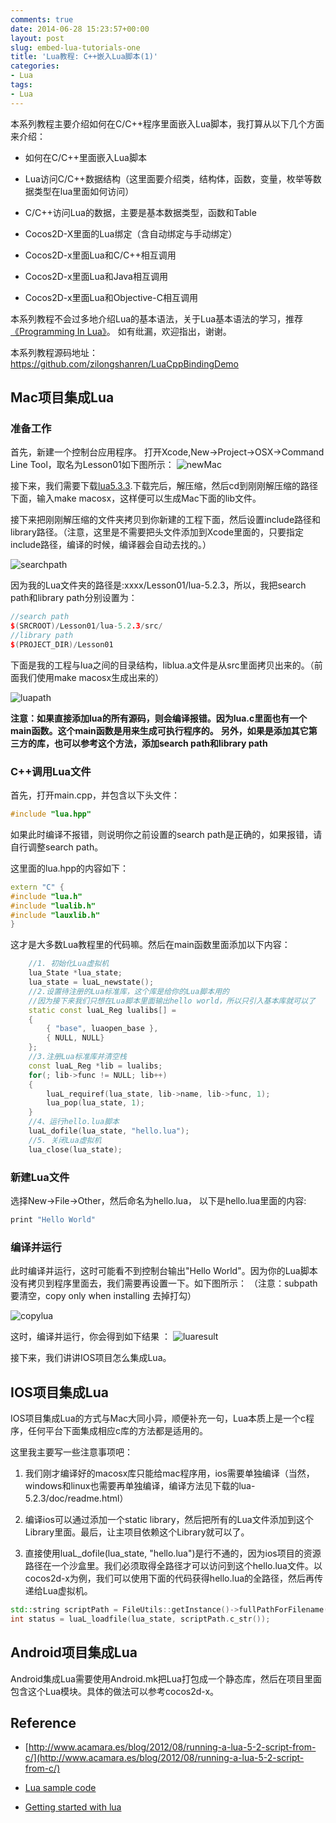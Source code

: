 ```yaml
---
comments: true
date: 2014-06-28 15:23:57+00:00
layout: post
slug: embed-lua-tutorials-one
title: 'Lua教程: C++嵌入Lua脚本(1)'
categories:
- Lua
tags:
- Lua
---
```


 
<!-- toc -->
本系列教程主要介绍如何在C/C++程序里面嵌入Lua脚本，我打算从以下几个方面来介绍：

  * 如何在C/C++里面嵌入Lua脚本

  * Lua访问C/C++数据结构（这里面要介绍类，结构体，函数，变量，枚举等数据类型在lua里面如何访问）

  * C/C++访问Lua的数据，主要是基本数据类型，函数和Table

  * Cocos2D-X里面的Lua绑定（含自动绑定与手动绑定）

  * Cocos2D-x里面Lua和C/C++相互调用

  * Cocos2D-x里面Lua和Java相互调用

  * Cocos2D-x里面Lua和Objective-C相互调用

本系列教程不会过多地介绍Lua的基本语法，关于Lua基本语法的学习，推荐[《Programming In Lua》](http://www.amazon.com/Programming-Second-Edition-Roberto-Ierusalimschy/dp/8590379825)。 如有纰漏，欢迎指出，谢谢。

本系列教程源码地址：https://github.com/zilongshanren/LuaCppBindingDemo

<!-- more -->

## Mac项目集成Lua

### 准备工作

首先，新建一个控制台应用程序。 打开Xcode,New->Project->OSX->Command Line Tool，取名为Lesson01如下图所示：
![newMac](https://zilongshanren.com/img/newMacProject.jpg)

接下来，我们需要下载[lua5.3.3](http://www.lua.org/download.html).下载完后，解压缩，然后cd到刚刚解压缩的路径下面，输入make macosx，这样便可以生成Mac下面的lib文件。

接下来把刚刚解压缩的文件夹拷贝到你新建的工程下面，然后设置include路径和library路径。（注意，这里是不需要把头文件添加到Xcode里面的，只要指定include路径，编译的时候，编译器会自动去找的。）

![searchpath](https://zilongshanren.com/img/searchpath.png)

因为我的Lua文件夹的路径是:xxxx/Lesson01/lua-5.2.3，所以，我把search path和library path分别设置为：

```cpp
//search path
$(SRCROOT)/Lesson01/lua-5.2.3/src/
//library path
$(PROJECT_DIR)/Lesson01
```

下面是我的工程与lua之间的目录结构，liblua.a文件是从src里面拷贝出来的。（前面我们使用make macosx生成出来的）

![luapath](https://zilongshanren.com/img/luapath.png)

**注意：如果直接添加lua的所有源码，则会编译报错。因为lua.c里面也有一个main函数。这个main函数是用来生成可执行程序的。**
**另外，如果是添加其它第三方的库，也可以参考这个方法，添加search path和library path**

### C++调用Lua文件

首先，打开main.cpp，并包含以下头文件：

```cpp
#include "lua.hpp"
```

如果此时编译不报错，则说明你之前设置的search path是正确的，如果报错，请自行调整search path。

这里面的lua.hpp的内容如下：

```cpp
extern "C" {
#include "lua.h"
#include "lualib.h"
#include "lauxlib.h"
}
```

这才是大多数Lua教程里的代码嘛。然后在main函数里面添加以下内容：

```cpp
    //1. 初始化Lua虚拟机
    lua_State *lua_state;
    lua_state = luaL_newstate();
    //2.设置待注册的Lua标准库，这个库是给你的Lua脚本用的
    //因为接下来我们只想在Lua脚本里面输出hello world，所以只引入基本库就可以了
    static const luaL_Reg lualibs[] =
    {
        { "base", luaopen_base },
        { NULL, NULL}
    };
    //3.注册Lua标准库并清空栈
    const luaL_Reg *lib = lualibs;
    for(; lib->func != NULL; lib++)
    {
        luaL_requiref(lua_state, lib->name, lib->func, 1);
        lua_pop(lua_state, 1);
    }
    //4、运行hello.lua脚本
    luaL_dofile(lua_state, "hello.lua");
    //5. 关闭Lua虚拟机
    lua_close(lua_state);
```

### 新建Lua文件

选择New->File->Other，然后命名为hello.lua， 以下是hello.lua里面的内容:

```cpp
print "Hello World"
```

### 编译并运行

此时编译并运行，这时可能看不到控制台输出"Hello World"。因为你的Lua脚本没有拷贝到程序里面去，我们需要再设置一下。如下图所示：
（注意：subpath 要清空，copy only when installing 去掉打勾）

![copylua](https://zilongshanren.com/img/copylua.png)

这时，编译并运行，你会得到如下结果 ：
![luaresult](https://zilongshanren.com/img/luaresult.png)

接下来，我们讲讲IOS项目怎么集成Lua。

## IOS项目集成Lua

IOS项目集成Lua的方式与Mac大同小异，顺便补充一句，Lua本质上是一个c程序，任何平台下面集成相应c库的方法都是适用的。

这里我主要写一些注意事项吧：

  1. 我们刚才编译好的macosx库只能给mac程序用，ios需要单独编译（当然，windows和linux也需要再单独编译，编译方法见下载的lua-5.2.3/doc/readme.html）

  2. 编译ios可以通过添加一个static library，然后把所有的Lua文件添加到这个Library里面。最后，让主项目依赖这个Library就可以了。

  3. 直接使用luaL_dofile(lua_state, "hello.lua")是行不通的，因为ios项目的资源路径在一个沙盒里。我们必须取得全路径才可以访问到这个hello.lua文件。以cocos2d-x为例，我们可以使用下面的代码获得hello.lua的全路径，然后再传递给Lua虚拟机。

```cpp
std::string scriptPath = FileUtils::getInstance()->fullPathForFilename("hello.lua");
int status = luaL_loadfile(lua_state, scriptPath.c_str());
```

## Android项目集成Lua

Android集成Lua需要使用Android.mk把Lua打包成一个静态库，然后在项目里面包含这个Lua模块。具体的做法可以参考cocos2d-x。

## Reference

  * [http://www.acamara.es/blog/2012/08/running-a-lua-5-2-script-from-c/](http://www.acamara.es/blog/2012/08/running-a-lua-5-2-script-from-c/)

  * [Lua sample code](http://lua-users.org/wiki/SampleCode)

  * [Getting started with lua](http://gamedevgeek.com/tutorials/getting-started-with-lua/)

